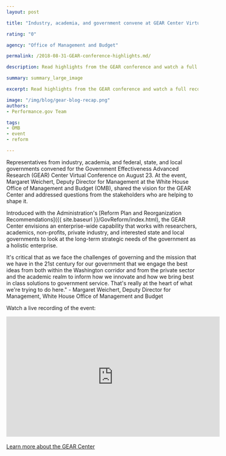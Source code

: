 ```yaml
---
layout: post

title: "Industry, academia, and government convene at GEAR Center Virtual Conference"

rating: "0"

agency: "Office of Management and Budget"

permalink: /2018-08-31-GEAR-conference-highlights.md/

description: Read highlights from the GEAR conference and watch a full recording of the live stream.

summary: summary_large_image

excerpt: Read highlights from the GEAR conference and watch a full recording of the live stream.

image: "/img/blog/gear-blog-recap.png"
authors:
- Performance.gov Team

tags:
- OMB
- event
- reform

---
```


Representatives from industry, academia, and federal, state, and local governments convened for the Government Effectiveness Advanced Research (GEAR) Center Virtual Conference on August 23. At the event, Margaret Weichert, Deputy Director for Management at the White House Office of Management and Budget (OMB), shared the vision for the GEAR Center and addressed questions from the stakeholders who are helping to shape it.

Introduced with the Administration's [Reform Plan and Reorganization Recommendations]({{  site.baseurl  }}/GovReform/index.html), the GEAR Center envisions an enterprise-wide capability that works with researchers, academics, non-profits, private industry, and interested state and local governments to look at the long-term strategic needs of the government as a holistic enterprise.

<div class="testimonial-blockquote">
It's critical that as we face the challenges of governing and the mission that we have in the 21st century for our government that we engage the best ideas from both within the Washington corridor and from the private sector and the academic realm to inform how we innovate and how we bring best in class solutions to government service. That's really at the heart of what we're trying to do here." - Margaret Weichert, Deputy Director for Management, White House Office of Management and Budget


</div>

Watch a live recording of the event:
<div class="usa-width-one-whole usa-media_block">
<div class="usa-media_block-body">
    <div class="videoWrapper">
  <div style="float: center; width: 0px; height: 0px; padding-left: 0px;"></div>
<div style="float: center; clear: right"><iframe src="https://player.vimeo.com/video/287319264" width="560" height="315" frameborder="0" webkitallowfullscreen mozallowfullscreen allowfullscreen></iframe></div>
</div>
</div>
</div>
<br>
<a class="usa-button" href="../GEARcenter/index.html">Learn more about the GEAR Center</a>
